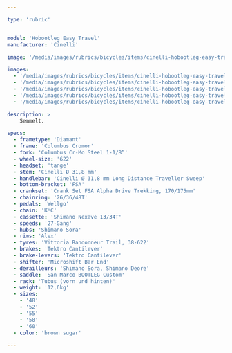 ```yaml
---

type: 'rubric'


model: 'Hobootleg Easy Travel'
manufacturer: 'Cinelli'

image: '/media/images/rubrics/bicycles/items/cinelli-hobootleg-easy-travel_01.jpg'

images:
  - '/media/images/rubrics/bicycles/items/cinelli-hobootleg-easy-travel_01.jpg'
  - '/media/images/rubrics/bicycles/items/cinelli-hobootleg-easy-travel_02.jpg'
  - '/media/images/rubrics/bicycles/items/cinelli-hobootleg-easy-travel_03.jpg'
  - '/media/images/rubrics/bicycles/items/cinelli-hobootleg-easy-travel_04.jpg'
  - '/media/images/rubrics/bicycles/items/cinelli-hobootleg-easy-travel_05.jpg'

description: >
    Semmelt.

specs:
  - frametype: 'Diamant'
  - frame: 'Columbus Cromor'
  - fork: 'Columbus Cr-Mo Steel 1-1/8”'
  - wheel-size: '622'
  - headset: 'tange'
  - stem: 'Cinelli Ø 31,8 mm'
  - handlebar: 'Cinelli Ø 31,8 mm Long Distance Traveller Sweep'
  - bottom-bracket: 'FSA'
  - crankset: 'Crank Set FSA Alpha Drive Trekking, 170/175mm'
  - chainring: '26/36/48T'
  - pedals: 'Wellgo'
  - chain: 'KMC'
  - cassette: 'Shimano Nexave 13/34T'
  - speeds: '27-Gang'
  - hubs: 'Shimano Sora'
  - rims: 'Alex'
  - tyres: 'Vittoria Randonneur Trail, 38-622'
  - brakes: 'Tektro Cantilever'
  - brake-levers: 'Tektro Cantilever'
  - shifter: 'Microshift Bar End'
  - derailleurs: 'Shimano Sora, Shimano Deore'
  - saddle: 'San Marco BOOTLEG Custom'
  - rack: 'Tubus (vorn und hinten)'
  - weight: '12,6kg'
  - sizes:
    - '48'
    - '52'
    - '55'
    - '58'
    - '60'
  - color: 'brown sugar'

---
```

